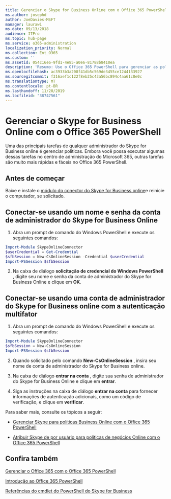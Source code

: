 ```yaml
---
title: Gerenciar o Skype for Business Online com o Office 365 PowerShell
ms.author: josephd
author: JoeDavies-MSFT
manager: laurawi
ms.date: 09/13/2018
audience: ITPro
ms.topic: hub-page
ms.service: o365-administration
localization_priority: Normal
ms.collection: Ent_O365
ms.custom: ''
ms.assetid: 054c16e6-9fd1-4e85-a0e6-81788b8410ea
description: 'Resumo: Use o Office 365 PowerShell para gerenciar as políticas do Skype for Business online, políticas por usuário e configurações da reunião.'
ms.openlocfilehash: ac3933b3a208f41db5c569de3455ce1244133927
ms.sourcegitcommit: f316aef1c122f8eb25c43a56bc894c4aa61c8e0c
ms.translationtype: MT
ms.contentlocale: pt-BR
ms.lasthandoff: 11/20/2019
ms.locfileid: "38747561"
---
```

# <a name="manage-skype-for-business-online-with-office-365-powershell"></a>Gerenciar o Skype for Business Online com o Office 365 PowerShell

Uma das principais tarefas de qualquer administrador do Skype for Business online é gerenciar políticas. Embora você possa executar algumas dessas tarefas no centro de administração do Microsoft 365, outras tarefas são muito mais rápidas e fáceis no Office 365 PowerShell. 

## <a name="before-you-start"></a>Antes de começar

Baixe e instale o [módulo do conector do Skype for Business online](https://www.microsoft.com/download/details.aspx?id=39366)e reinicie o computador, se solicitado.


## <a name="connect-using-a-skype-for-business-online-administrator-account-name-and-password"></a>Conectar-se usando um nome e senha da conta de administrador do Skype for Business Online

1. Abra um prompt de comando do Windows PowerShell e execute os seguintes comandos: 
    
  ```powershell
  Import-Module SkypeOnlineConnector
  $userCredential = Get-Credential
  $sfbSession = New-CsOnlineSession -Credential $userCredential
  Import-PSSession $sfbSession
  ```

2. Na caixa de diálogo **solicitação de credencial do Windows PowerShell** , digite seu nome e senha da conta de administrador do Skype for Business Online e clique em **OK**.


## <a name="connect-using-a-skype-for-business-online-administrator-account-with-multifactor-authentication"></a>Conectar-se usando uma conta de administrador do Skype for Business online com a autenticação multifator

1. Abra um prompt de comando do Windows PowerShell e execute os seguintes comandos:

  ```powershell
  Import-Module SkypeOnlineConnector
  $sfbSession = New-CsOnlineSession
  Import-PSSession $sfbSession
  ```

2. Quando solicitado pelo comando **New-CsOnlineSession** , insira seu nome de conta de administrador do Skype for Business online.

3. Na caixa de diálogo **entrar na conta** , digite sua senha de administrador do Skype for Business Online e clique em **entrar**.

4. Siga as instruções na caixa de diálogo **entrar na conta** para fornecer informações de autenticação adicionais, como um código de verificação, e clique em **verificar**.

Para saber mais, consulte os tópicos a seguir:
  
- [Gerenciar Skype para políticas Business Online com o Office 365 PowerShell](manage-skype-for-business-online-policies-with-office-365-powershell.md)
    
- [Atribuir Skype de por usuário para políticas de negócios Online com o Office 365 PowerShell](assign-per-user-skype-for-business-online-policies-with-office-365-powershell.md)
    
## <a name="see-also"></a>Confira também

[Gerenciar o Office 365 com o Office 365 PowerShell](manage-office-365-with-office-365-powershell.md)
  
[Introdução ao Office 365 PowerShell](getting-started-with-office-365-powershell.md)

[Referências do cmdlet do PowerShell do Skype for Business](https://docs.microsoft.com/powershell/module/skype/?view=skype-ps)

